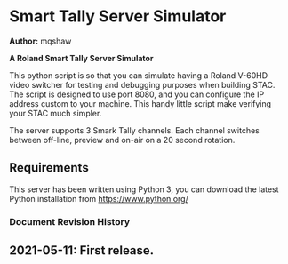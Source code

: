 # Smart Tally Server Simulator
 
**Author:** mqshaw

**A Roland Smart Tally Server Simulator**

This python script is so that you can simulate having a Roland V-60HD video switcher for testing and debugging purposes when building STAC. The script is designed to use port 8080, and you can configure the IP address custom to your machine. This handy little script make verifying your STAC much simpler.

The server supports 3 Smark Tally channels. Each channel switches between off-line, preview and on-air on a 20 second rotation.


## Requirements 

This server has been written using Python 3, you can download the latest Python installation from https://www.python.org/


### Document Revision History  
**2021-05-11:** First release.
---


